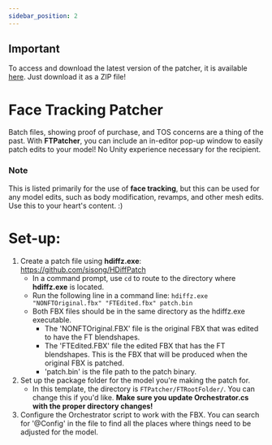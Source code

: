 ```yaml
---
sidebar_position: 2
---
```


## Important
To access and download the latest version of the patcher, it is available [here](https://github.com/hantnor/FTPatcher). Just download it as a ZIP file!

# Face Tracking Patcher
Batch files, showing proof of purchase, and TOS concerns are a thing of the past. With **FTPatcher**, you can include an in-editor pop-up window to easily patch edits to your model! No Unity experience necessary for the recipient.

### Note
This is listed primarily for the use of **face tracking**, but this can be used for any model edits, such as body modification, revamps, and other mesh edits. Use this to your heart's content. :)

# Set-up:
 1. Create a patch file using **hdiffz.exe**: https://github.com/sisong/HDiffPatch
    - In a command prompt, use ```cd``` to route to the directory where **hdiffz.exe** is located.
    - Run the following line in a command line:
 ```hdiffz.exe "NONFTOriginal.fbx" "FTEdited.fbx" patch.bin``` 
    - Both FBX files should be in the same directory as the hdiffz.exe executable. 
       - The 'NONFTOriginal.FBX' file is the original FBX that was edited to have the FT blendshapes. 
       - The 'FTEdited.FBX' file the edited FBX that has the FT blendshapes. This is the FBX that will be produced when the original FBX is patched.
       - 'patch.bin' is the file path to the patch binary.
 2. Set up the package folder for the model you're making the patch for.
    - In this template, the directory is ```FTPatcher/FTRootFolder/```. You can change this if you'd like. **Make sure you update Orchestrator.cs with the proper directory changes!**
 3. Configure the Orchestrator script to work with the FBX. You can search for '@Config' in the file to find all the places where things need to be adjusted for the model.